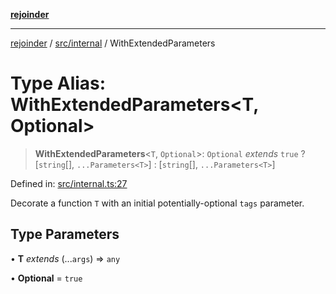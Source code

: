 [**rejoinder**](../../../README.md)

***

[rejoinder](../../../README.md) / [src/internal](../README.md) / WithExtendedParameters

# Type Alias: WithExtendedParameters\<T, Optional\>

> **WithExtendedParameters**\<`T`, `Optional`\>: `Optional` *extends* `true` ? \[`string`[], `...Parameters<T>`\] : \[`string`[], `...Parameters<T>`\]

Defined in: [src/internal.ts:27](https://github.com/Xunnamius/rejoinder/blob/ca03dc95b439565d6c2438e8d0f7697514c85819/src/internal.ts#L27)

Decorate a function `T` with an initial potentially-optional `tags`
parameter.

## Type Parameters

• **T** *extends* (...`args`) => `any`

• **Optional** = `true`
